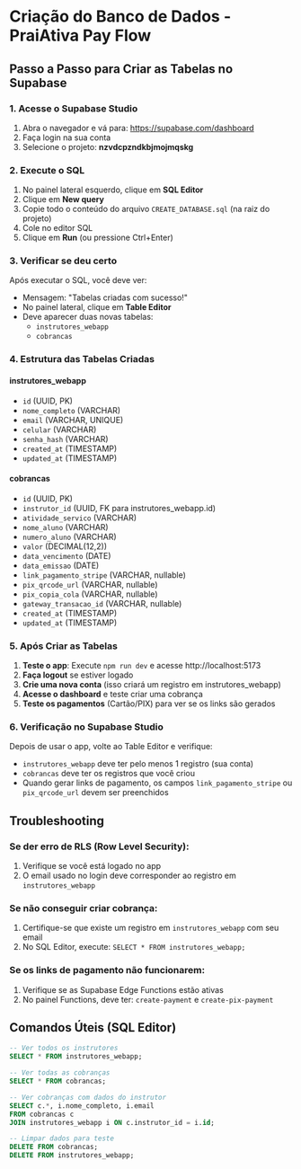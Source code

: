 # Criação do Banco de Dados - PraiAtiva Pay Flow

## Passo a Passo para Criar as Tabelas no Supabase

### 1. Acesse o Supabase Studio
1. Abra o navegador e vá para: https://supabase.com/dashboard
2. Faça login na sua conta
3. Selecione o projeto: **nzvdcpzndkbjmojmqskg**

### 2. Execute o SQL
1. No painel lateral esquerdo, clique em **SQL Editor**
2. Clique em **New query**
3. Copie todo o conteúdo do arquivo `CREATE_DATABASE.sql` (na raiz do projeto)
4. Cole no editor SQL
5. Clique em **Run** (ou pressione Ctrl+Enter)

### 3. Verificar se deu certo
Após executar o SQL, você deve ver:
- Mensagem: "Tabelas criadas com sucesso!"
- No painel lateral, clique em **Table Editor**
- Deve aparecer duas novas tabelas:
  - `instrutores_webapp`
  - `cobrancas`

### 4. Estrutura das Tabelas Criadas

#### instrutores_webapp
- `id` (UUID, PK)
- `nome_completo` (VARCHAR)
- `email` (VARCHAR, UNIQUE)
- `celular` (VARCHAR)
- `senha_hash` (VARCHAR)
- `created_at` (TIMESTAMP)
- `updated_at` (TIMESTAMP)

#### cobrancas
- `id` (UUID, PK)
- `instrutor_id` (UUID, FK para instrutores_webapp.id)
- `atividade_servico` (VARCHAR)
- `nome_aluno` (VARCHAR)
- `numero_aluno` (VARCHAR)
- `valor` (DECIMAL(12,2))
- `data_vencimento` (DATE)
- `data_emissao` (DATE)
- `link_pagamento_stripe` (VARCHAR, nullable)
- `pix_qrcode_url` (VARCHAR, nullable)
- `pix_copia_cola` (VARCHAR, nullable)
- `gateway_transacao_id` (VARCHAR, nullable)
- `created_at` (TIMESTAMP)
- `updated_at` (TIMESTAMP)

### 5. Após Criar as Tabelas

1. **Teste o app**: Execute `npm run dev` e acesse http://localhost:5173
2. **Faça logout** se estiver logado
3. **Crie uma nova conta** (isso criará um registro em instrutores_webapp)
4. **Acesse o dashboard** e teste criar uma cobrança
5. **Teste os pagamentos** (Cartão/PIX) para ver se os links são gerados

### 6. Verificação no Supabase Studio

Depois de usar o app, volte ao Table Editor e verifique:
- `instrutores_webapp` deve ter pelo menos 1 registro (sua conta)
- `cobrancas` deve ter os registros que você criou
- Quando gerar links de pagamento, os campos `link_pagamento_stripe` ou `pix_qrcode_url` devem ser preenchidos

## Troubleshooting

### Se der erro de RLS (Row Level Security):
1. Verifique se você está logado no app
2. O email usado no login deve corresponder ao registro em `instrutores_webapp`

### Se não conseguir criar cobrança:
1. Certifique-se que existe um registro em `instrutores_webapp` com seu email
2. No SQL Editor, execute: `SELECT * FROM instrutores_webapp;`

### Se os links de pagamento não funcionarem:
1. Verifique se as Supabase Edge Functions estão ativas
2. No painel Functions, deve ter: `create-payment` e `create-pix-payment`

## Comandos Úteis (SQL Editor)

```sql
-- Ver todos os instrutores
SELECT * FROM instrutores_webapp;

-- Ver todas as cobranças
SELECT * FROM cobrancas;

-- Ver cobranças com dados do instrutor
SELECT c.*, i.nome_completo, i.email 
FROM cobrancas c 
JOIN instrutores_webapp i ON c.instrutor_id = i.id;

-- Limpar dados para teste
DELETE FROM cobrancas;
DELETE FROM instrutores_webapp;
```
